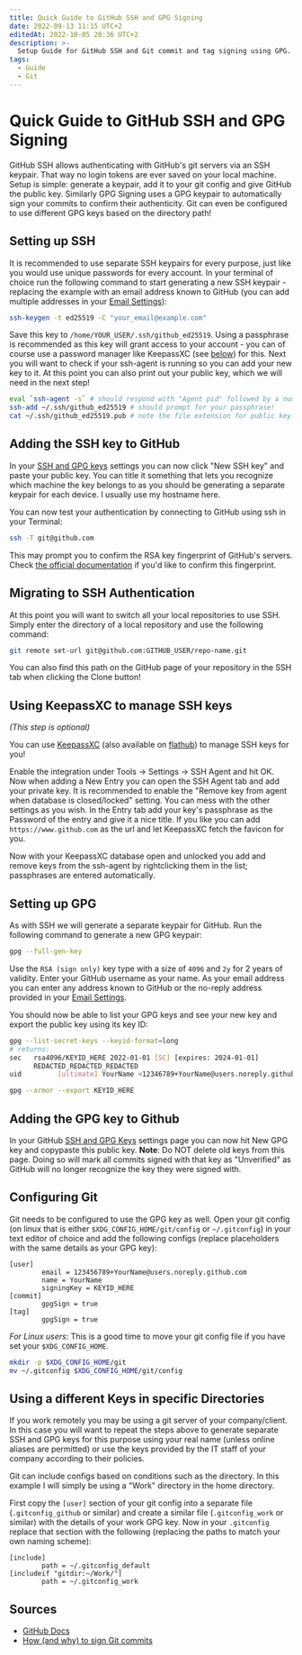 ```yaml
---
title: Quick Guide to GitHub SSH and GPG Signing
date: 2022-09-13 11:15 UTC+2
editedAt: 2022-10-05 20:36 UTC+2
description: >-
  Setup Guide for GitHub SSH and Git commit and tag signing using GPG.
tags:
  - Guide
  - Git
---
```


# Quick Guide to GitHub SSH and GPG Signing

GitHub SSH allows authenticating with GitHub's git servers via an SSH keypair. That way no login tokens are ever saved on your local machine. Setup is simple: generate a keypair, add it to your git config and give GitHub the public key. Similarly GPG Signing uses a GPG keypair to automatically sign your commits to confirm their authenticity. Git can even be configured to use different GPG keys based on the directory path!

## Setting up SSH

It is recommended to use separate SSH keypairs for every purpose, just like you would use unique passwords for every account. In your terminal of choice run the following command to start generating a new SSH keypair - replacing the example with an email address known to GitHub (you can add multiple addresses in your [Email Settings](https://github.com/settings/emails)):

```bash
ssh-keygen -t ed25519 -C "your_email@example.com"
```

Save this key to `/home/YOUR_USER/.ssh/github_ed25519`. Using a passphrase is recommended as this key will grant access to your account - you can of course use a password manager like KeepassXC (see [below](#using-keepassxc-to-manage-ssh-keys)) for this. Next you will want to check if your ssh-agent is running so you can add your new key to it. At this point you can also print out your public key, which we will need in the next step!

```bash
eval `ssh-agent -s` # should respond with "Agent pid" followed by a number
ssh-add ~/.ssh/github_ed25519 # should prompt for your passphrase!
cat ~/.ssh/github_ed25519.pub # note the file extension for public key. NEVER share the private key!
```

## Adding the SSH key to GitHub

In your [SSH and GPG keys](https://github.com/settings/keys) settings you can now click "New SSH key" and paste your public key. You can title it something that lets you recognize which machine the key belongs to as you should be generating a separate keypair for each device. I usually use my hostname here.

You can now test your authentication by connecting to GitHub using ssh in your Terminal:

```bash
ssh -T git@github.com
```

This may prompt you to confirm the RSA key fingerprint of GitHub's servers. Check [the official documentation](https://docs.github.com/en/authentication/keeping-your-account-and-data-secure/githubs-ssh-key-fingerprints) if you'd like to confirm this fingerprint.

## Migrating to SSH Authentication

At this point you will want to switch all your local repositories to use SSH. Simply enter the directory of a local repository and use the following command:

```bash
git remote set-url git@github.com:GITHUB_USER/repo-name.git
```

You can also find this path on the GitHub page of your repository in the SSH tab when clicking the Clone button!

## Using KeepassXC to manage SSH keys

_(This step is optional)_

You can use [KeepassXC](https://keepassxc.org/) (also available on [flathub](https://flathub.org/apps/details/org.keepassxc.KeePassXC)) to manage SSH keys for you!

Enable the integration under Tools -> Settings -> SSH Agent and hit OK. Now when adding a New Entry you can open the SSH Agent tab and add your private key. It is recommended to enable the "Remove key from agent when database is closed/locked" setting. You can mess with the other settings as you wish. In the Entry tab add your key's passphrase as the Password of the entry and give it a nice title. If you like you can add `https://www.github.com` as the url and let KeepassXC fetch the favicon for you.

Now with your KeepassXC database open and unlocked you add and remove keys from the ssh-agent by rightclicking them in the list; passphrases are entered automatically.

## Setting up GPG

As with SSH we will generate a separate keypair for GitHub. Run the following command to generate a new GPG keypair:

```bash
gpg --full-gen-key
```

Use the `RSA (sign only)` key type with a size of `4096` and `2y` for 2 years of validity. Enter your GitHub username as your name. As your email address you can enter any address known to GitHub or the no-reply address provided in your [Email Settings](https://github.com/settings/emails).

You should now be able to list your GPG keys and see your new key and export the public key using its key ID:

```bash
gpg --list-secret-keys --keyid-format=long
# returns:
sec   rsa4096/KEYID_HERE 2022-01-01 [SC] [expires: 2024-01-01]
      REDACTED_REDACTED_REDACTED
uid         [ultimate] YourName <12346789+YourName@users.noreply.github.com>

gpg --armor --export KEYID_HERE
```

## Adding the GPG key to Github

In your GitHub [SSH and GPG Keys](https://github.com/settings/keys) settings page you can now hit New GPG key and copypaste this public key. **Note**: Do NOT delete old keys from this page. Doing so will mark all commits signed with that key as "Unverified" as GitHub will no longer recognize the key they were signed with.

## Configuring Git

Git needs to be configured to use the GPG key as well. Open your git config (on linux that is either `$XDG_CONFIG_HOME/git/config` or `~/.gitconfig`) in your text editor of choice and add the following configs (replace placeholders with the same details as your GPG key):

```git
[user]
        email = 123456789+YourName@users.noreply.github.com
        name = YourName
        signingKey = KEYID_HERE
[commit]
        gpgSign = true
[tag]
        gpgSign = true
```

_For Linux users_: This is a good time to move your git config file if you have set your `$XDG_CONFIG_HOME`.

```bash
mkdir -p $XDG_CONFIG_HOME/git
mv ~/.gitconfig $XDG_CONFIG_HOME/git/config
```

## Using a different Keys in specific Directories

If you work remotely you may be using a git server of your company/client. In this case you will want to repeat the steps above to generate separate SSH and GPG keys for this purpose using your real name (unless online aliases are permitted) or use the keys provided by the IT staff of your company according to their policies.

Git can include configs based on conditions such as the directory. In this example I will simply be using a "Work" directory in the home directory.

First copy the `[user]` section of your git config into a separate file (`.gitconfig_github` or similar) and create a similar file (`.gitconfig_work` or similar) with the details of your work GPG key. Now in your `.gitconfig` replace that section with the following (replacing the paths to match your own naming scheme):

```git
[include]
        path = ~/.gitconfig_default
[includeif "gitdir:~/Work/"]
        path = ~/.gitconfig_work
```

## Sources

- [GitHub Docs](https://docs.github.com/en/authentication/connecting-to-github-with-ssh/about-ssh)
- [How (and why) to sign Git commits](https://withblue.ink/2020/05/17/how-and-why-to-sign-git-commits.html)

